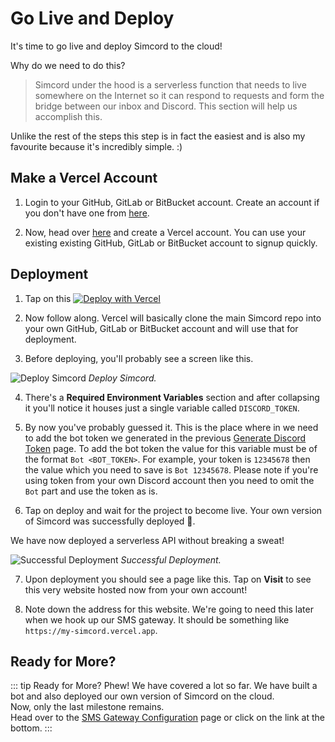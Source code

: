 # Go Live and Deploy

It's time to go live and deploy Simcord to the cloud! 
<br />

Why do we need to do this?
> Simcord under the hood is a serverless function that needs to live somewhere on the Internet so it can respond to requests and form the bridge between our inbox and Discord. This section will help us accomplish this. 

Unlike the rest of the steps this step is in fact the easiest and is also my favourite because it's incredibly simple. :)

## Make a Vercel Account

1. Login to your GitHub, GitLab or BitBucket account. Create an account if you don't have one from [here](https://github.com/join?source=login).

2. Now, head over [here](https://vercel.com/login) and create a Vercel account. You can use your existing existing GitHub, GitLab or BitBucket account to signup quickly.

## Deployment

1. Tap on this
[![Deploy with Vercel](https://vercel.com/button)](https://vercel.com/new/git/external?repository-url=https%3A%2F%2Fgithub.com%2FMustansirZia%2Fsimcord&env=DISCORD_TOKEN&envDescription=Add%20the%20discord%20token%20from%20the%20previous%20step.&envLink=https%3A%2F%2Fsimcord.now.sh%2Fdiscord%2F&project-name=my-simcord&repository-name=my-simcord)

2. Now follow along. Vercel will basically clone the main Simcord repo into your own GitHub, GitLab or BitBucket account and will use that for deployment. 

3. Before deploying, you'll probably see a screen like this. 

![Deploy Simcord](/deploy-1.png)
*Deploy Simcord.*

4. There's a <b>Required Environment Variables</b> section and after collapsing it you'll notice it houses just a single variable called `DISCORD_TOKEN`.

5. By now you've probably guessed it. This is the place where in we need to add the bot token we generated in the previous [Generate Discord Token](/discord) page. To add the bot token the value for this variable must be of the format `Bot <BOT_TOKEN>`. For example, your token is `12345678` then the value which you need to save is `Bot 12345678`. Please note if you're using token from your own Discord account then you need to omit the `Bot` part and use the token as is.

6. Tap on deploy and wait for the project to become live. Your own version of Simcord was successfully deployed 🎉. 

We have now deployed a serverless API without breaking a sweat!

![Successful Deployment](/deploy-2.png)
*Successful Deployment.*

7. Upon deployment you should see a page like this. Tap on <b>Visit</b> to see this very website hosted now from your own account! 

8. Note down the address for this website. We're going to need this later when we hook up our SMS gateway. It should be something like `https://my-simcord.vercel.app`.

## Ready for More?
::: tip Ready for More?
Phew! We have covered a lot so far. We have built a bot and also deployed our own version of Simcord on the cloud. 
<br />
Now, only the last milestone remains. 
<br />
Head over to the [SMS Gateway Configuration](/sms/) page or click on the link at the bottom.
:::
